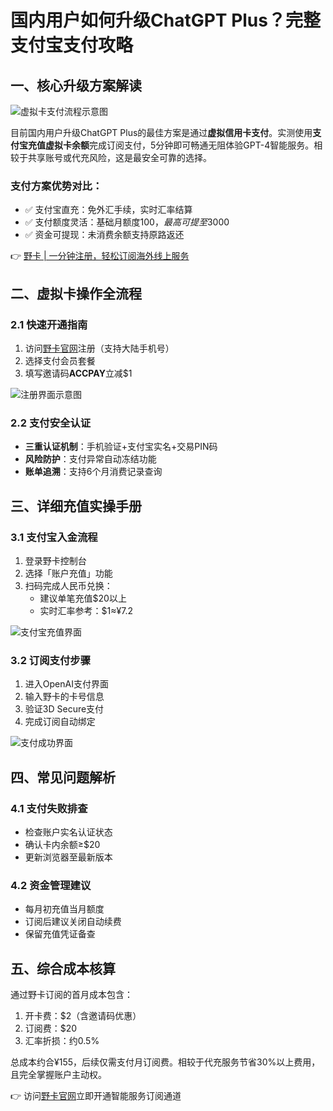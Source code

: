 # 国内用户如何升级ChatGPT Plus？完整支付宝支付攻略

## 一、核心升级方案解读
![虚拟卡支付流程示意图](https://bbtdd.com/wp-content/uploads/img/9049062884925473.webp)

目前国内用户升级ChatGPT Plus的最佳方案是通过**虚拟信用卡支付**。实测使用**支付宝充值虚拟卡余额**完成订阅支付，5分钟即可畅通无阻体验GPT-4智能服务。相较于共享账号或代充风险，这是最安全可靠的选择。

### 支付方案优势对比：
- ✅ 支付宝直充：免外汇手续，实时汇率结算
- ✅ 支付额度灵活：基础月额度$100，最高可提至$3000
- ✅ 资金可提现：未消费余额支持原路返还

👉 [野卡 | 一分钟注册，轻松订阅海外线上服务](https://bbtdd.com/yeka)

## 二、虚拟卡操作全流程
### 2.1 快速开通指南
1. 访问[野卡官网](https://bbtdd.com/yeka)注册（支持大陆手机号）
2. 选择支付会员套餐
3. 填写邀请码**ACCPAY**立减$1

![注册界面示意图](https://bbtdd.com/wp-content/uploads/img/656340533.webp)

### 2.2 支付安全认证
- **三重认证机制**：手机验证+支付宝实名+交易PIN码
- **风险防护**：支付异常自动冻结功能
- **账单追溯**：支持6个月消费记录查询

## 三、详细充值实操手册
### 3.1 支付宝入金流程
1. 登录野卡控制台
2. 选择「账户充值」功能
3. 扫码完成人民币兑换：
   - 建议单笔充值$20以上
   - 实时汇率参考：$1≈¥7.2

![支付宝充值界面](https://bbtdd.com/wp-content/uploads/img/418444894.webp)

### 3.2 订阅支付步骤
1. 进入OpenAI支付界面
2. 输入野卡的卡号信息
3. 验证3D Secure支付
4. 完成订阅自动绑定

![支付成功界面](https://bbtdd.com/wp-content/uploads/img/4339554366877.webp)

## 四、常见问题解析
### 4.1 支付失败排查
- 检查账户实名认证状态
- 确认卡内余额≥$20
- 更新浏览器至最新版本

### 4.2 资金管理建议
- 每月初充值当月额度
- 订阅后建议关闭自动续费
- 保留充值凭证备查

## 五、综合成本核算
通过野卡订阅的首月成本包含：
1. 开卡费：$2（含邀请码优惠）
2. 订阅费：$20
3. 汇率折损：约0.5%

总成本约合¥155，后续仅需支付月订阅费。相较于代充服务节省30%以上费用，且完全掌握账户主动权。

👉 访问[野卡官网](https://bbtdd.com/yeka)立即开通智能服务订阅通道